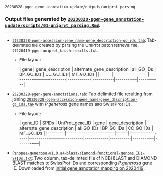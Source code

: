 `20230328-pgen-gene_annotation-update/outputs/uniprot_parsing`

### Output files generated by [`20230328-pgen-gene_annotation-update/scripts/01-uniprot_parsing.Rmd`](https://github.com/RobertsLab/code/blob/master/r_projects/sam/20230328-pgen-gene_annotation-update/scripts/01-uniprot_parsing.Rmd).
---

- [`20230328-pgen-accession-gene_name-gene_description-go_ids.tab`](https://github.com/RobertsLab/code/blob/master/r_projects/sam/20230328-pgen-gene_annotation-update/outputs/01-uniprot_parsing/20230328-pgen-accession-gene_name-gene_description-go_ids.tab): Tab-delimited file created by parsing the UniProt batch retrieval file, `20220419-pgen-uniprot_batch-results.txt`.

  - File layout:

    | gene | gene_description | alternate_gene_description | all_GO_IDs | BP_GO_IDs | CC_GO_IDs | MF_GO_IDs |
|------|------------------|----------------------------|------------|-----------|-----------|-----------|


- [`20230328-pgen-gene-annotations.tab`](https://github.com/RobertsLab/code/blob/master/r_projects/sam/20230328-pgen-gene_annotation-update/outputs/01-uniprot_parsing/20230328-pgen-gene-annotations.tab): Tab-delimited file resulting from joining [`20230328-pgen-accession-gene_name-gene_description-go_ids.tab`](https://github.com/RobertsLab/code/blob/master/r_projects/sam/20230328-pgen-gene_annotation-update/outputs/01-uniprot_parsing/20230328-pgen-accession-gene_name-gene_description-go_ids.tab) with _P.generosa_ gene names and SwissProt IDs.

  - File layout:

    | gene_ID | SPIDs | UniProt_gene_ID | gene | gene_description | alternate_gene_description | all_GO_IDs | BP_GO_IDs | CC_GO_IDs | MF_GO_IDs |
|---------|-------|-----------------|------|------------------|----------------------------|------------|-----------|-----------|-----------|

- [`Panopea-generosa-v1.0.a4-blast-diamond-functional-genome_IDs-SPIDs.txt`](https://github.com/RobertsLab/code/blob/master/r_projects/sam/20230328-pgen-gene_annotation-update/outputs/01-uniprot_parsing/Panopea-generosa-v1.0.a4-blast-diamond-functional-genome_IDs-SPIDs.txt): Two column, tab-delimited file of NCBI BLAST and DIAMOND BLAST matches to SwissProt IDs and corresponding _P.generosa_ gene ID. Downloaded from [initial gene annotation mapping on 2020419](https://gannet.fish.washington.edu/Atumefaciens/20220419-pgen-gene_annotation_mapping).